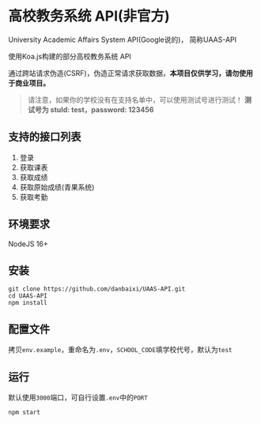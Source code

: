 # 高校教务系统 API(非官方)
University Academic Affairs System API(Google说的)， 简称UAAS-API

使用Koa.js构建的部分高校教务系统 API

通过跨站请求伪造(CSRF)，伪造正常请求获取数据，**本项目仅供学习，请勿使用于商业项目。**

> 请注意，如果你的学校没有在支持名单中，可以使用测试号进行测试！
> **测试号为 stuId: test，password: 123456**

## 支持的接口列表
1. 登录
2. 获取课表
3. 获取成绩
4. 获取原始成绩(青果系统)
5. 获取考勤

## 环境要求

NodeJS 16+

## 安装

```shell
git clone https://github.com/danbaixi/UAAS-API.git
cd UAAS-API
npm install
```
## 配置文件
拷贝`env.example`，重命名为`.env`，`SCHOOL_CODE`填学校代号，默认为`test`

## 运行

默认使用`3000`端口，可自行设置`.env`中的`PORT`

```shell
npm start
```
